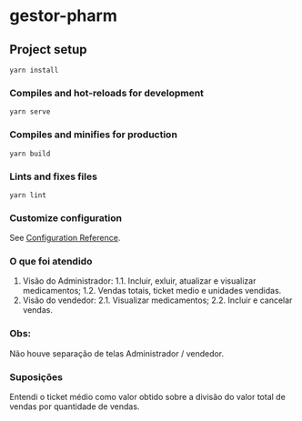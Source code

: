# gestor-pharm

## Project setup
```
yarn install
```

### Compiles and hot-reloads for development
```
yarn serve
```

### Compiles and minifies for production
```
yarn build
```

### Lints and fixes files
```
yarn lint
```

### Customize configuration
See [Configuration Reference](https://cli.vuejs.org/config/).


### O que foi atendido
1. Visão do Administrador:
    1.1. Incluir, exluir, atualizar e visualizar medicamentos;
    1.2. Vendas totais, ticket medio e unidades vendidas.
2. Visão do vendedor:
    2.1. Visualizar medicamentos;
    2.2. Incluir e cancelar vendas.
### Obs:
Não houve separação de telas Administrador / vendedor.

### Suposições
Entendi o ticket médio como valor obtido sobre a divisão do valor total de vendas por quantidade de vendas.